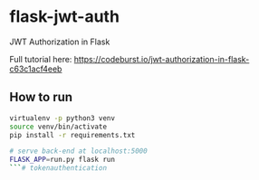 # flask-jwt-auth

JWT Authorization in Flask

Full tutorial here:
https://codeburst.io/jwt-authorization-in-flask-c63c1acf4eeb
## How to run

``` bash
virtualenv -p python3 venv
source venv/bin/activate
pip install -r requirements.txt

# serve back-end at localhost:5000
FLASK_APP=run.py flask run
```# tokenauthentication
